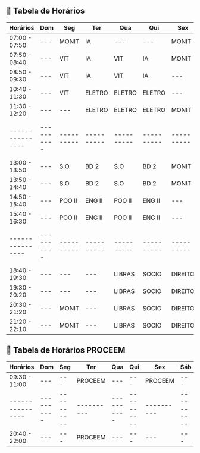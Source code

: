 ## 📅 Tabela de Horários

| Horários       | Dom      | Seg      | Ter      | Qua      | Qui      | Sex      | Sáb      |
|----------------|----------|----------|----------|----------|----------|----------|----------|
| 07:00 - 07:50  | ---      | MONIT    | IA       | ---      | ---      | MONIT    | ---      |
| 07:50 - 08:40  | ---      | VIT      | IA       | VIT      | IA       | MONIT    | ---      |
| 08:50 - 09:30  | ---      | VIT      | IA       | VIT      | IA       | ---      | ---      |
| 10:40 - 11:30  | ---      | VIT      | ELETRO   | ELETRO   | ELETRO   | ---      | ---      |
| 11:30 - 12:20  | ---      | ---      | ELETRO   | ELETRO   | ELETRO   | MONIT    | ---      |
|----------------|----------|----------|----------|----------|----------|----------|----------|
| 13:00 - 13:50  | ---      | S.O      | BD 2     | S.O      | BD 2     | MONIT    | ---      |
| 13:50 - 14:40  | ---      | S.O      | BD 2     | S.O      | BD 2     | MONIT    | ---      |
| 14:50 - 15:40  | ---      | POO II   | ENG II   | POO II   | ENG II   | ---      | ---      |
| 15:40 - 16:30  | ---      | POO II   | ENG II   | POO II   | ENG II   | ---      | ---      |
|----------------|----------|----------|----------|----------|----------|----------|----------|
| 18:40 - 19:30  | ---      | ---      | ---      | LIBRAS   | SOCIO    | DIREITO  | ---      |
| 19:30 - 20:20  | ---      | ---      | ---      | LIBRAS   | SOCIO    | DIREITO  | ---      |
| 20:30 - 21:20  | ---      | MONIT    | ---      | LIBRAS   | SOCIO    | DIREITO  | ---      |
| 21:20 - 22:10  | ---      | MONIT    | ---      | LIBRAS   | SOCIO    | DIREITO  | ---      |

## 📅 Tabela de Horários PROCEEM

| Horários       | Dom      | Seg      | Ter      | Qua      | Qui      | Sex      | Sáb      |
|----------------|----------|----------|----------|----------|----------|----------|----------|
| 09:30 - 11:00  | ---      | ---      | PROCEEM  | ---      | ---      | PROCEEM  | ---      |
|----------------|----------|----------|----------|----------|----------|----------|----------|
| 20:40 - 22:00  | ---      | ---      | PROCEEM  | ---      | ---      | ---      | ---      |
